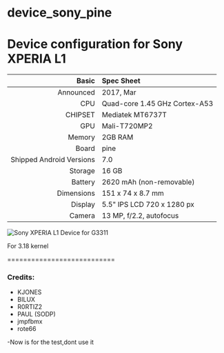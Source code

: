 # device_sony_pine

Device configuration for Sony XPERIA L1
========================================

Basic   | Spec Sheet
-------:|:-------------------------
Announced | 2017, Mar
CPU     | Quad-core 1.45 GHz Cortex-A53
CHIPSET | Mediatek MT6737T
GPU     | Mali-T720MP2
Memory  | 2GB RAM
Board   | pine
Shipped Android Versions | 7.0
Storage | 16 GB
Battery | 2620 mAh (non-removable)
Dimensions | 151 x 74 x 8.7 mm
Display | 5.5" IPS LCD 720 x 1280 px
Camera  | 13 MP, f/2.2, autofocus
![Sony XPERIA L1](https://fdn2.gsmarena.com/vv/pics/sony/sony-xperia-l1-0.jpg)
Device for G3311

For 3.18 kernel

===========================


### Credits:
  - KJONES
  - BILUX
  - R0RTIZ2
  - PAUL (SODP)
  - jmpfbmx
  - rote66
  
  
-Now is for the test,dont use it
